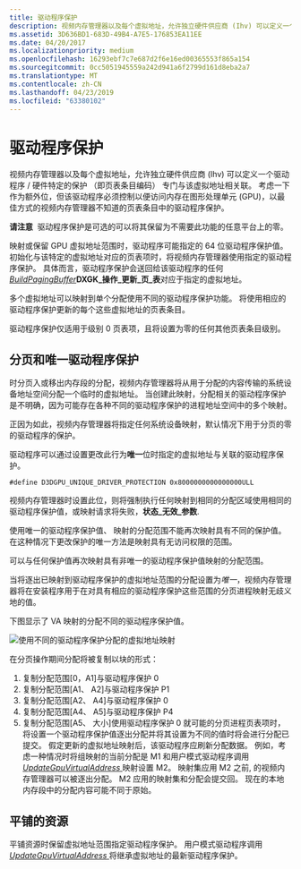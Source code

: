 ```yaml
---
title: 驱动程序保护
description: 视频内存管理器以及每个虚拟地址，允许独立硬件供应商 (Ihv) 可以定义一个驱动程序 / 硬件特定的保护 （即
ms.assetid: 3D636BD1-683D-49B4-A7E5-176853EA11EE
ms.date: 04/20/2017
ms.localizationpriority: medium
ms.openlocfilehash: 16293ebf7c7e687d2f6e16ed00365553f865a154
ms.sourcegitcommit: 0cc5051945559a242d941a6f2799d161d8eba2a7
ms.translationtype: MT
ms.contentlocale: zh-CN
ms.lasthandoff: 04/23/2019
ms.locfileid: "63380102"
---
```

# <a name="driver-protection"></a>驱动程序保护


视频内存管理器以及每个虚拟地址，允许独立硬件供应商 (Ihv) 可以定义一个驱动程序 / 硬件特定的保护 （即页表条目编码） 专门与该虚拟地址相关联。 考虑一下作为额外位，但该驱动程序必须控制以便访问内存在图形处理单元 (GPU)，以最佳方式的视频内存管理器不知道的页表条目中的驱动程序保护。

**请注意**  驱动程序保护是可选的可以将其保留为不需要此功能的任意平台上的零。

 

映射或保留 GPU 虚拟地址范围时，驱动程序可能指定的 64 位驱动程序保护值。 初始化与该特定的虚拟地址对应的页表项时，将视频内存管理器使用指定的驱动程序保护。 具体而言，驱动程序保护会送回给该驱动程序的任何[ *BuildPagingBuffer*](https://msdn.microsoft.com/library/windows/hardware/ff559587)**DXGK\_操作\_更新\_页\_表**对应于指定的虚拟地址。

多个虚拟地址可以映射到单个分配使用不同的驱动程序保护功能。 将使用相应的驱动程序保护更新的每个这些虚拟地址的页表条目。

驱动程序保护仅适用于级别 0 页表项，且将设置为零的任何其他页表条目级别。

## <a name="span-idpaginganduniquedriverprotectionspanspan-idpaginganduniquedriverprotectionspanspan-idpaginganduniquedriverprotectionspanpaging-and-unique-driver-protection"></a><span id="Paging_and_unique_driver_protection"></span><span id="paging_and_unique_driver_protection"></span><span id="PAGING_AND_UNIQUE_DRIVER_PROTECTION"></span>分页和唯一驱动程序保护


时分页入或移出内存段的分配，视频内存管理器将从用于分配的内容传输的系统设备地址空间分配一个临时的虚拟地址。 当创建此映射，分配相关的驱动程序保护是不明确，因为可能存在各种不同的驱动程序保护的进程地址空间中的多个映射。

正因为如此，视频内存管理器将指定任何系统设备映射，默认情况下用于分页的零的驱动程序的保护。

驱动程序可以通过设置更改此行为**唯一**位时指定的虚拟地址与关联的驱动程序保护。

`#define D3DGPU_UNIQUE_DRIVER_PROTECTION 0x8000000000000000ULL`

视频内存管理器时设置此位，则将强制执行任何映射到相同的分配区域使用相同的驱动程序保护值，或映射请求将失败，**状态\_无效\_参数**.

使用唯一的驱动程序保护值、 映射的分配范围不能再次映射具有不同的保护值。 在这种情况下更改保护的唯一方法是映射具有无访问权限的范围。

可以与任何保护值再次映射具有非唯一的驱动程序保护值映射的分配范围。

当将逐出已映射到驱动程序保护的虚拟地址范围的分配设置为*唯一*，视频内存管理器将在安装程序用于在对具有相应的驱动程序保护这些范围的分页进程映射无歧义地的值。

下图显示了 VA 映射的分配不同的驱动程序保护值。

![使用不同的驱动程序保护分配的虚拟地址映射](images/driver-protection.1.png)

在分页操作期间分配将被复制以块的形式：

1. 复制分配范围\[0，A1\]与驱动程序保护 0
2. 复制分配范围\[A1、 A2\]与驱动程序保护 P1
3. 复制分配范围\[A2、 A4\]与驱动程序保护 0
4. 复制分配范围\[A4、 A5\]与驱动程序保护 P4
5. 复制分配范围\[A5、 大小\]使用驱动程序保护 0 就可能的分页进程页表项时，将设置一个驱动程序保护值逐出分配并将其设置为不同的值时将会进行分配已提交。 假定更新的虚拟地址映射后，该驱动程序应刷新分配数据。
例如，考虑一种情况时将组映射的当前分配是 M1 和用户模式驱动程序调用[ *UpdateGpuVirtualAddress* ](https://msdn.microsoft.com/library/windows/hardware/dn906365)映射设置 M2。 映射集应用 M2 之前, 的视频内存管理器可以被逐出分配。 M2 应用的映射集和分配会提交回。 现在的本地内存段中的分配内容可能不同于原始。

## <a name="span-idtiledresourcesspanspan-idtiledresourcesspanspan-idtiledresourcesspantiled-resources"></a><span id="Tiled_Resources"></span><span id="tiled_resources"></span><span id="TILED_RESOURCES"></span>平铺的资源


平铺资源时保留虚拟地址范围指定驱动程序保护。 用户模式驱动程序调用[ *UpdateGpuVirtualAddress* ](https://msdn.microsoft.com/library/windows/hardware/dn906365)将继承虚拟地址的最新驱动程序保护。

 

 





